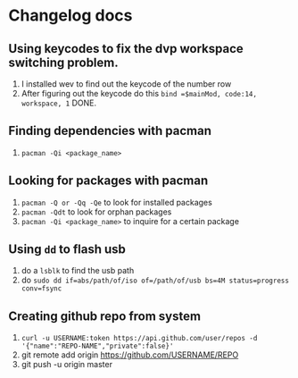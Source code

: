 # Changelog docs

## Using keycodes to fix the dvp workspace switching problem.
1. I installed wev to find out the keycode of the number row
2. After figuring out the keycode do this `bind =$mainMod, code:14, workspace, 1` 
DONE.

## Finding dependencies with pacman 
1. `pacman -Qi <package_name>`

## Looking for packages with pacman
1. `pacman -Q or -Qq -Qe` to look for installed packages
2. `pacman -Qdt` to look for orphan packages
3. `pacman -Qi <package_name>` to inquire for a certain package

## Using `dd` to flash usb
1. do a `lsblk` to find the usb path
2. do `sudo dd if=abs/path/of/iso of=/path/of/usb bs=4M status=progress conv=fsync`

## Creating github repo from system
1. `curl -u USERNAME:token https://api.github.com/user/repos -d '{"name":"REPO-NAME","private":false}'`
2. git remote add origin https://github.com/USERNAME/REPO
3. git push -u origin master
